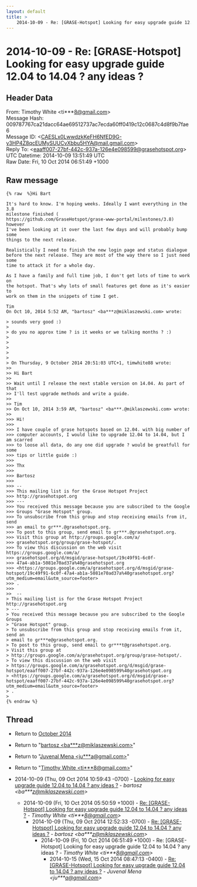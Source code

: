 ```yaml
---
layout: default
title: >
    2014-10-09 - Re: [GRASE-Hotspot] Looking for easy upgrade guide 12.04 to 14.04 ? any ideas ?
---
```


# 2014-10-09 - Re: [GRASE-Hotspot] Looking for easy upgrade guide 12.04 to 14.04 ? any ideas ?

## Header Data

From: Timothy White \<ti***8@gmail.com\><br>
Message Hash: 009787767ca21dacc64ae69512737ac7ecda60ff0419c12c0687c4d8f9b7fae6<br>
Message ID: \<CAESLx0LwwdzkKeFH6NfED9G-y3HP4Z8qcEUMySUUCvXbbu5HYA@mail.gmail.com\><br>
Reply To: \<eaaff007-27bf-442c-937a-126e4e098599@grasehotspot.org\><br>
UTC Datetime: 2014-10-09 13:51:49 UTC<br>
Raw Date: Fri, 10 Oct 2014 06:51:49 +1000<br>

## Raw message

```
{% raw  %}Hi Bart

It's hard to know. I'm hoping weeks. Ideally I want everything in the 3.8
milestone finished (
https://github.com/GraseHotspot/grase-www-portal/milestones/3.8) however
I've been looking at it over the last few days and will probably bump some
things to the next release.

Realistically I need to finish the new login page and status dialogue
before the next release. They are most of the way there so I just need some
time to attack it for a whole day.

As I have a family and full time job, I don't get lots of time to work on
the hotspot. That's why lots of small features get done as it's easier to
work on them in the snippets of time I get.

Tim
On Oct 10, 2014 5:52 AM, "bartosz" <ba***z@miklaszewski.com> wrote:

> sounds very good :)
>
> do you no approx time ? is it weeks or we talking months ? :)
>
>
>
>
>
> On Thursday, 9 October 2014 20:51:03 UTC+1, timwhite88 wrote:
>>
>> Hi Bart
>>
>> Wait until I release the next stable version on 14.04. As part of that
>> I'll test upgrade methods and write a guide.
>>
>> Tim
>> On Oct 10, 2014 3:59 AM, "bartosz" <ba***.@miklaszewski.com> wrote:
>>
>>> Hi!
>>>
>>> I have couple of grase hotspots based on 12.04. with big number of
>>> computer accounts, I would like to upgrade 12.04 to 14.04, but I am scarred
>>> to loose all data, do any one did upgrade ? would be greatfull for some
>>> tips or little guide :)
>>>
>>> Thx
>>>
>>> Bartosz
>>>
>>> --
>>> This mailing list is for the Grase Hotspot Project
>>> http://grasehotspot.org
>>> ---
>>> You received this message because you are subscribed to the Google
>>> Groups "Grase Hotspot" group.
>>> To unsubscribe from this group and stop receiving emails from it, send
>>> an email to gr***.@grasehotspot.org.
>>> To post to this group, send email to gr***.@grasehotspot.org.
>>> Visit this group at http://groups.google.com/a/
>>> grasehotspot.org/group/grase-hotspot/.
>>> To view this discussion on the web visit https://groups.google.com/a/
>>> grasehotspot.org/d/msgid/grase-hotspot/19c49f91-6c0f-
>>> 47a4-ab1a-5081e70ad37a%40grasehotspot.org
>>> <https://groups.google.com/a/grasehotspot.org/d/msgid/grase-hotspot/19c49f91-6c0f-47a4-ab1a-5081e70ad37a%40grasehotspot.org?utm_medium=email&utm_source=footer>
>>> .
>>>
>>  --
> This mailing list is for the Grase Hotspot Project http://grasehotspot.org
> ---
> You received this message because you are subscribed to the Google Groups
> "Grase Hotspot" group.
> To unsubscribe from this group and stop receiving emails from it, send an
> email to gr***e@grasehotspot.org.
> To post to this group, send email to gr***t@grasehotspot.org.
> Visit this group at
> http://groups.google.com/a/grasehotspot.org/group/grase-hotspot/.
> To view this discussion on the web visit
> https://groups.google.com/a/grasehotspot.org/d/msgid/grase-hotspot/eaaff007-27bf-442c-937a-126e4e098599%40grasehotspot.org
> <https://groups.google.com/a/grasehotspot.org/d/msgid/grase-hotspot/eaaff007-27bf-442c-937a-126e4e098599%40grasehotspot.org?utm_medium=email&utm_source=footer>
> .
>
{% endraw %}
```

## Thread

+ Return to [October 2014](/archive/2014/10)

+ Return to "[bartosz <ba***z<span>@</span>miklaszewski.com>](/authors/ba___z_at_miklaszewski_com)"
+ Return to "[Juvenal Mena <ju***a<span>@</span>gmail.com>](/authors/ju___a_at_gmail_com)"
+ Return to "[Timothy White <ti***8<span>@</span>gmail.com>](/authors/ti___8_at_gmail_com)"

+ 2014-10-09 (Thu, 09 Oct 2014 10:59:43 -0700) - [Looking for easy upgrade guide 12.04 to 14.04 ? any ideas ?](/archive/2014/10/d6028b874ad70d79bc9c6f8f2564ccf7a921d4fa4a59dc3e317c37db852365b1) - _bartosz \<ba***z@miklaszewski.com\>_
  + 2014-10-09 (Fri, 10 Oct 2014 05:50:59 +1000) - [Re: [GRASE-Hotspot] Looking for easy upgrade guide 12.04 to 14.04 ? any ideas ?](/archive/2014/10/e7790a522f2e63115be519e827a851b5e30a61c254f6e2664237f9bc66075b40) - _Timothy White \<ti***8@gmail.com\>_
    + 2014-10-09 (Thu, 09 Oct 2014 12:52:33 -0700) - [Re: [GRASE-Hotspot] Looking for easy upgrade guide 12.04 to 14.04 ? any ideas ?](/archive/2014/10/a7aa8b36e2cc34e8b37698148f51d33fa78da52569204f7a9ebf6e4c2c42a937) - _bartosz \<ba***z@miklaszewski.com\>_
      + 2014-10-09 (Fri, 10 Oct 2014 06:51:49 +1000) - Re: [GRASE-Hotspot] Looking for easy upgrade guide 12.04 to 14.04 ? any ideas ? - _Timothy White \<ti***8@gmail.com\>_
        + 2014-10-15 (Wed, 15 Oct 2014 08:47:13 -0400) - [Re: [GRASE-Hotspot] Looking for easy upgrade guide 12.04 to 14.04 ? any ideas ?](/archive/2014/10/f15431a3621c279f6dda9cf862e36ab0f6b217c33f8697a7f62c0da6bf6f6906) - _Juvenal Mena \<ju***a@gmail.com\>_

